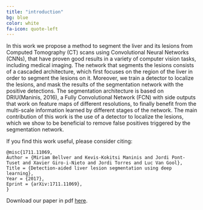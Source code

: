 ```yaml
---
title: "introduction"
bg: blue
color: white
fa-icon: quote-left
---
```


In this work we propose a method to segment the liver and its lesions from Computed Tomography (CT) scans using Convolutional Neural Networks (CNNs), that have proven good results in a variety of computer vision tasks, including medical imaging. The network that segments the lesions consists of a cascaded architecture, which first focuses on the region of the liver in order to segment the lesions on it. Moreover, we train a detector to localize the lesions, and mask the results of the segmentation network with the positive detections. The segmentation architecture is based on DRIU(Maninis, 2016), a Fully Convolutional Network (FCN) with side outputs that work on feature maps of different resolutions, to finally  benefit from the multi-scale information learned by different stages of the network. The main contribution of this work is the use of a detector to localize the lesions, which we show to be beneficial to remove false positives triggered by the segmentation network. 

If you find this work useful, please consider citing:

```
@misc{1711.11069,
Author = {Miriam Bellver and Kevis-Kokitsi Maninis and Jordi Pont-Tuset and Xavier Giro-i-Nieto and Jordi Torres and Luc Van Gool},
Title = {Detection-aided liver lesion segmentation using deep learning},
Year = {2017},
Eprint = {arXiv:1711.11069},
}
```

Download our paper in pdf [here](https://arxiv.org/abs/1711.11069).
